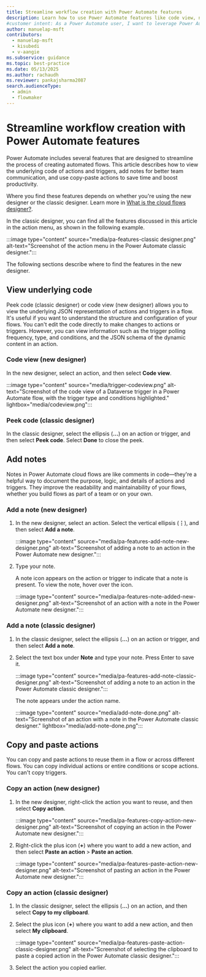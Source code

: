 ```yaml
---
title: Streamline workflow creation with Power Automate features
description: Learn how to use Power Automate features like code view, notes, and copy and paste actions to streamline your workflow creation.
#customer intent: As a Power Automate user, I want to leverage Power Automate features so that I can streamline workflow creation.
author: manuelap-msft
contributors:
  - manuelap-msft
  - kisubedi
  - v-aangie
ms.subservice: guidance
ms.topic: best-practice
ms.date: 05/13/2025
ms.author: rachaudh
ms.reviewer: pankajsharma2087
search.audienceType: 
  - admin
  - flowmaker
---
```


# Streamline workflow creation with Power Automate features

Power Automate includes several features that are designed to streamline the process of creating automated flows. This article describes how to view the underlying code of actions and triggers, add notes for better team communication, and use copy-paste actions to save time and boost productivity.

Where you find these features depends on whether you're using the new designer or the classic designer. Learn more in [What is the cloud flows designer?](../../flows-designer.md).

In the classic designer, you can find all the features discussed in this article in the action menu, as shown in the following example.

:::image type="content" source="media/pa-features-classic designer.png" alt-text="Screenshot of the action menu in the Power Automate classic designer.":::

The following sections describe where to find the features in the new designer.

## View underlying code

Peek code (classic designer) or code view (new designer) allows you to view the underlying JSON representation of actions and triggers in a flow. It's useful if you want to understand the structure and configuration of your flows. You can't edit the code directly to make changes to actions or triggers. However, you can view information such as the trigger polling frequency, type, and conditions, and the JSON schema of the dynamic content in an action.

### Code view (new designer)

In the new designer, select an action, and then select **Code view**.

:::image type="content" source="media/trigger-codeview.png" alt-text="Screenshot of the code view of a Dataverse trigger in a Power Automate flow, with the trigger type and conditions highlighted." lightbox="media/codeview.png":::

### Peek code (classic designer)

In the classic designer, select the ellipsis (**&hellip;**) on an action or trigger, and then select **Peek code**. Select **Done** to close the peek.

## Add notes

Notes in Power Automate cloud flows are like comments in code&mdash;they're a helpful way to document the purpose, logic, and details of actions and triggers. They improve the readability and maintainability of your flows, whether you build flows as part of a team or on your own.

### Add a note (new designer)

1. In the new designer, select an action. Select the vertical ellipsis (**&vellip;**), and then select **Add a note**.

    :::image type="content" source="media/pa-features-add-note-new-designer.png" alt-text="Screenshot of adding a note to an action in the Power Automate new designer.":::

1. Type your note.

    A note icon appears on the action or trigger to indicate that a note is present. To view the note, hover over the icon.

    :::image type="content" source="media/pa-features-note-added-new-designer.png" alt-text="Screenshot of an action with a note in the Power Automate new designer.":::

### Add a note (classic designer)

1. In the classic designer, select the ellipsis (**&hellip;**) on an action or trigger, and then select **Add a note**.

1. Select the text box under **Note** and type your note. Press Enter to save it.

    :::image type="content" source="media/pa-features-add-note-classic-designer.png" alt-text="Screenshot of adding a note to an action in the Power Automate classic designer.":::

    The note appears under the action name.

    :::image type="content" source="media/add-note-done.png" alt-text="Screenshot of an action with a note in the Power Automate classic designer." lightbox="media/add-note-done.png":::

## Copy and paste actions

You can copy and paste actions to reuse them in a flow or across different flows. You can copy individual actions or entire conditions or scope actions. You can't copy triggers.

### Copy an action (new designer)

1. In the new designer, right-click the action you want to reuse, and then select **Copy action**.

    :::image type="content" source="media/pa-features-copy-action-new-designer.png" alt-text="Screenshot of copying an action in the Power Automate new designer.":::

1. Right-click the plus icon (**+**) where you want to add a new action, and then select **Paste an action** > **Paste an action**.

    :::image type="content" source="media/pa-features-paste-action-new-designer.png" alt-text="Screenshot of pasting an action in the Power Automate new designer.":::

### Copy an action (classic designer)

1. In the classic designer, select the ellipsis (**&hellip;**) on an action, and then select **Copy to my clipboard**.

1. Select the plus icon (**+**) where you want to add a new action, and then select **My clipboard**.

    :::image type="content" source="media/pa-features-paste-action-classic-designer.png" alt-text="Screenshot of selecting the clipboard to paste a copied action in the Power Automate classic designer.":::

1. Select the action you copied earlier.
